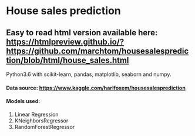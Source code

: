 # House sales prediction

## Easy to read html version available here: https://htmlpreview.github.io/?https://github.com/marchtom/housesalesprediction/blob/html/house_sales.html


Python3.6 with scikit-learn, pandas, matplotlib, seaborn and numpy.


#### Data source: https://www.kaggle.com/harlfoxem/housesalesprediction

#### Models used:
1. Linear Regression
2. KNeighborsRegressor
3. RandomForestRegressor
